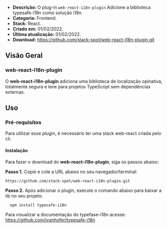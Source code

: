 - **Descrição:** O plug-in `web-react-i18n-plugin` Adicione a biblioteca typesafe-i18n como solução i18n.
- **Categoria:** Frontend.
- **Stack:** React.
- **Criado em:** 01/02/2022. 
- **Última atualização:** 01/02/2022.
- **Download:** https://github.com/stack-spot/web-react-i18n-plugin.git


## **Visão Geral**
### **web-react-i18n-plugin**

O **web-react-i18n-plugin** adiciona uma biblioteca de localização opinativa, totalmente segura e leve para projetos TypeScript sem dependências externas.

## **Uso**

### **Pré-requisitos**
Para utilizar esse plugin, é necessário ter uma stack web-react criada pelo cli.

#### Instalação
Para fazer o download do **web-react-i18n-plugin**, siga os passos abaixo:

**Passo 1.** Copie e cole a URL abaixo no seu navegador/terminal:
```
https://github.com/stack-spot/web-react-i18n-plugin.git
```

**Passo 2.** Após adicionar o plugin, execute o comando abaixo para baixar a lib no seu projeto:

```
  npm install typesafe-i18n
```
Para visualizar a documentação do typefase-i18n acesse: https://github.com/ivanhofer/typesafe-i18n

